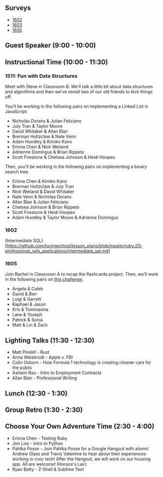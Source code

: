 ## Surveys

* [1602](https://docs.google.com/forms/d/1KoymdYy02S8nIFyZzA7kK4i6nVaqvBOCG0J6cc4J13o/viewform)
* [1603](https://docs.google.com/forms/d/1gRlKq9rfhlUi4cNonROCrWiISg29Fj8fTOS0rLlc1Is/viewform)
* [1605](https://docs.google.com/forms/d/101kOr_3ztPUb7_VbfWOJqs-VJ90hKZGlStVxMMMwNBE/viewform)

## Guest Speaker (9:00 - 10:00)

## Instructional Time (10:00 - 11:30)

### 1511: Fun with Data Structures

Meet with Steve in Classroom B. We'll talk a little bit about data structures and algorithms and then we've revisit two of our old friends to kick things off.

You'll be working in the following pairs on implementing a Linked List in JavaScript:

* Nicholas Dorans & Julian Feliciano
* July Tran & Taylor Moore
* David Whitaker & Allan Blair
* Brennan Holtzclaw & Nate Venn
* Adam Hundley & Kimiko Kano
* Erinna Chen & Nick Weiland
* Adrienne Domingus & Brian Rippeto
* Scott Firestone & Chelsea Johnson & Heidi Hoopes

Then, you'll be working in the following pairs on implementing a binary search tree.

* Erinna Chen & Kimiko Kano
* Brennan Holtzclaw & July Tran
* Nick Weiland & David Whitaker
* Nate Venn & Nicholas Dorans
* Allan Blair & Julian Feliciano
* Chelsea Johnson & Brian Rippeto
* Scott Firestone & Heidi Hoopes
* Adam Hundley & Taylor Moore & Adrienne Domingus

### 1602

(Intermediate SQL)[https://github.com/turingschool/lesson_plans/blob/master/ruby_03-professional_rails_applications/intermediate_sql.md]

### 1605

Join Rachel in Classroom A to recap the flashcards project. Then, we'll work in the following pairs on [this challenge](https://github.com/turingschool/posse_challenges/blob/master/people_database/README.markdown). 

* Angela & Caleb
* David & Ben
* Luigi & Garrett
* Raphael & Jason
* Kris & Tommasina
* Lane & Yoseph
* Patrick & Sonia 
* Matt & Lin & Zach

## Lighting Talks (11:30 - 12:30)

* Matt Pindell - Rust
* Anna Weisbrodt - Apple v. FBI
* Colin Osborn - How Formula 1 technology is creating cleaner cars for the public
* Ashwin Rao - Intro to Employment Contracts
* Allan Blair - Professional Writing

## Lunch (12:30 - 1:30)

## Group Retro (1:30 - 2:30)

## Choose Your Own Adventure Time (2:30 - 4:00)

* Erinna Chen - Testing Ruby
* Jon Liss - Intro to Python
* Pahlka Posse - Join Pahlka Posse for a Google Hangout with alumni Andrew Glass and Travis Valentine to hear about their experiences working in civic tech! After the Hangout, we will work on our housing app. All are welcome! (Horace's Lair)
* Ryan Batty - Z-Shell & Sublime Text
